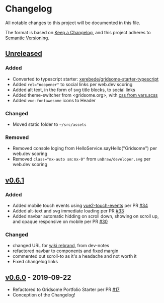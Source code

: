 
# Changelog

All notable changes to this project will be documented in this file.

The format is based on [Keep a Changelog](https://keepachangelog.com/en/1.0.0/),
and this project adheres to [Semantic Versioning](https://semver.org/spec/v2.0.0.html).

## [Unreleased]

### Added

- Converted to typescript starter:  [xerebede/gridsome-starter-typescript](https://github.com/xerebede/gridsome-starter-typescript)
- Added `rel="noopener"` to social links per web.dev scoring
- Added alt text, in the form of svg title blocks, to social links
- Added theme-switcher from <gridsome.org>, with [css from vars.scss](https://github.com/gridsome/gridsome.org/blob/2d124ac9843dc39e782e91b6bcf54b21988835ee/src/assets/style/vars.scss)
- Added `vue-fontawesome` icons to Header

### Changed

- Moved static folder to `~/src/assets`

### Removed

- Removed console loging from HelloService.sayHello("Gridsome") per web.dev scoring
- Removed `class="mx-auto sm:mx-0"` from `unDraw/developer.svg` per web.dev scoring

## [v0.6.1]

### Added

- Added mobile touch events using [vue2-touch-events](https://github.com/jerrybendy/vue-touch-events) per PR [#34](https://github.com/iancleary/personal-website/pull/34)
- Added alt-text and svg immediate loading per PR [#33](https://github.com/iancleary/personal-website/pull/33)
- Added navbar automatic hidding on scroll down, showing on scroll up, and opaque responsive on mobile per PR [#30](https://github.com/iancleary/personal-website/pull/30)

### Changed

- changed URL for [wiki rebrand](https://github.com/iancleary/wiki/pull/4), from dev-notes
- refactored navbar to components and fixed margin
- commented out scroll-to as it's a headache and not worth it
- Fixed changelog links

## [v0.6.0] - 2019-09-22

- Refactored to Gridsome Portfolio Starter per PR [#17](https://github.com/iancleary/personal-website/pull/17)
- Conception of the Changelog!

[Unreleased]: https://github.com/iancleary/personal-website/compare/v0.6.0...HEAD
[v0.6.1]: https://github.com/iancleary/personal-website/releases/tag/v0.6.1
[v0.6.0]: https://github.com/iancleary/personal-website/releases/tag/v0.6.0
